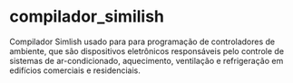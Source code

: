 # compilador_similish
Compilador Simlish usado para para programação de controladores de ambiente, que são dispositivos eletrônicos responsáveis pelo controle de sistemas de ar-condicionado, aquecimento, ventilação e refrigeração em edifícios comerciais e residenciais.
